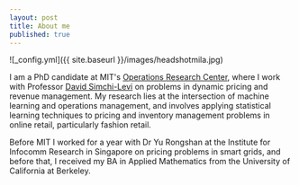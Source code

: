 ```yaml
---
layout: post
title: About me
published: true
---
```


![_config.yml]({{ site.baseurl }}/images/headshotmila.jpg)

I am a PhD candidate at MIT's [Operations Research Center](https://orc.mit.edu/), where I work with Professor [David Simchi-Levi](http://slevi1.mit.edu/) on problems in dynamic pricing and revenue management.  My research lies at the intersection of machine learning and operations management, and involves applying statistical learning techniques to pricing and inventory management problems in online retail, particularly fashion retail.

Before MIT I worked for a year with Dr Yu Rongshan at the Institute for Infocomm Research in Singapore on pricing problems in smart grids, and before that, I received my BA in Applied Mathematics from the University of California at Berkeley.
